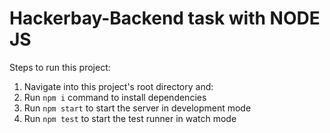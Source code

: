 # Hackerbay-Backend task with NODE JS

Steps to run this project:

1. Navigate into this project's root directory and:
2. Run `npm i` command to install dependencies
3. Run `npm start` to start the server in development mode
4. Run `npm test` to start the test runner in watch mode
